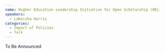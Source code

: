 ```yaml
---
name: Higher Education Leadership Initiative for Open Scholarship (HELIOS)
speakers:
  - LaKeisha Harris
categories:
  - Impact of Policies
  - Talk
---
```


To Be Announced
